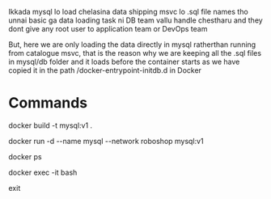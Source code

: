 Ikkada mysql lo load chelasina data shipping msvc lo .sql file names tho unnai
basic ga data loading task ni DB team vallu handle chestharu and they dont give any root user to application team or 
DevOps team

But, here we are only loading the data directly in mysql ratherthan running from catalogue msvc, that is the reason why 
we are keeping all the .sql files in mysql/db folder and it loads before the container starts as we have copied it in the 
path /docker-entrypoint-initdb.d in Docker

# Commands

docker build -t mysql:v1 .

docker run -d --name mysql --network roboshop mysql:v1

docker ps

docker exec -it <container-id> bash 

exit

